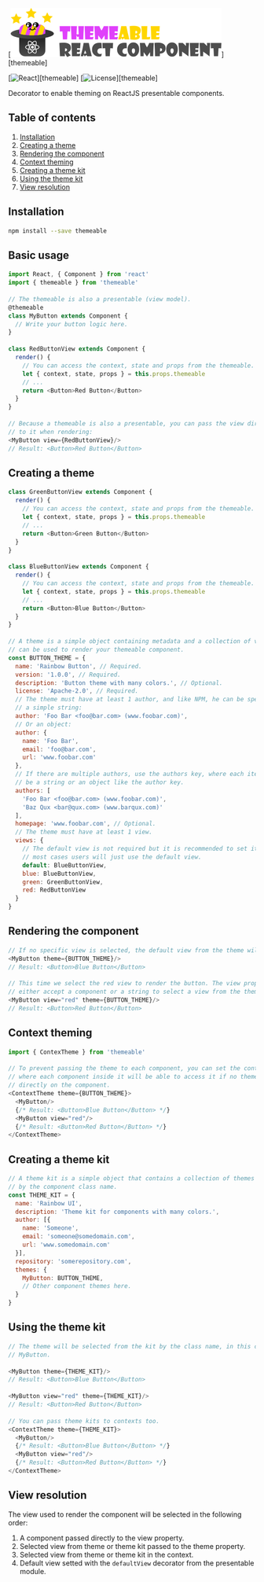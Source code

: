 [![Themeable](art/logo.png)][themeable]

[![React](https://img.shields.io/:react-%5E15%7C%5E16-green.svg?style=flat-square)][themeable]
[![License](http://img.shields.io/:license-apache-blue.svg?style=flat-square)][themeable]

Decorator to enable theming on ReactJS presentable components.

## Table of contents

1. [Installation](#installation)
2. [Creating a theme](#creating-a-theme)
3. [Rendering the component](#rendering-the-component)
4. [Context theming](#context-theming)
5. [Creating a theme kit](#creating-a-theme-kit)
6. [Using the theme kit](#using-the-theme-kit)
7. [View resolution](#view-resolution)

## Installation

```sh
npm install --save themeable
```

## Basic usage

```js
import React, { Component } from 'react'
import { themeable } from 'themeable'

// The themeable is also a presentable (view model).
@themeable
class MyButton extends Component {
  // Write your button logic here.
}

class RedButtonView extends Component {
  render() {
    // You can access the context, state and props from the themeable.
    let { context, state, props } = this.props.themeable
    // ...
    return <Button>Red Button</Button>
  }
}

// Because a themeable is also a presentable, you can pass the view directly
// to it when rendering:
<MyButton view={RedButtonView}/>
// Result: <Button>Red Button</Button>
```

## Creating a theme

```js
class GreenButtonView extends Component {
  render() {
    // You can access the context, state and props from the themeable.
    let { context, state, props } = this.props.themeable
    // ...
    return <Button>Green Button</Button>
  }
}

class BlueButtonView extends Component {
  render() {
    // You can access the context, state and props from the themeable.
    let { context, state, props } = this.props.themeable
    // ...
    return <Button>Blue Button</Button>
  }
}

// A theme is a simple object containing metadata and a collection of views that
// can be used to render your themeable component.
const BUTTON_THEME = {
  name: 'Rainbow Button', // Required.
  version: '1.0.0', // Required.
  description: 'Button theme with many colors.', // Optional.
  license: 'Apache-2.0', // Required.
  // The theme must have at least 1 author, and like NPM, he can be specified as
  // a simple string:
  author: 'Foo Bar <foo@bar.com> (www.foobar.com)',
  // Or an object:
  author: {
    name: 'Foo Bar',
    email: 'foo@bar.com',
    url: 'www.foobar.com'
  },
  // If there are multiple authors, use the authors key, where each item can either
  // be a string or an object like the author key.
  authors: [
    'Foo Bar <foo@bar.com> (www.foobar.com)',
    'Baz Qux <bar@qux.com> (www.barqux.com)'
  ],
  homepage: 'www.foobar.com', // Optional.
  // The theme must have at least 1 view.
  views: {
    // The default view is not required but it is recommended to set it as in
    // most cases users will just use the default view.
    default: BlueButtonView,
    blue: BlueButtonView,
    green: GreenButtonView,
    red: RedButtonView
  }
}
```

## Rendering the component

```js
// If no specific view is selected, the default view from the theme will be used.
<MyButton theme={BUTTON_THEME}/>
// Result: <Button>Blue Button</Button>

// This time we select the red view to render the button. The view property can
// either accept a component or a string to select a view from the theme.
<MyButton view="red" theme={BUTTON_THEME}/>
// Result: <Button>Red Button</Button>
```

## Context theming

```js
import { ContexTheme } from 'themeable'

// To prevent passing the theme to each component, you can set the context theme
// where each component inside it will be able to access it if no theme is specified
// directly on the component.
<ContextTheme theme={BUTTON_THEME}>
  <MyButton/>
  {/* Result: <Button>Blue Button</Button> */}
  <MyButton view="red"/>
  {/* Result: <Button>Red Button</Button> */}
</ContextTheme>
```

## Creating a theme kit

```js
// A theme kit is a simple object that contains a collection of themes indexed
// by the component class name.
const THEME_KIT = {
  name: 'Rainbow UI',
  description: 'Theme kit for components with many colors.',
  author: [{
    name: 'Someone',
    email: 'someone@somedomain.com',
    url: 'www.somedomain.com'
  }],
  repository: 'somerepository.com',
  themes: {
    MyButton: BUTTON_THEME,
    // Other component themes here.
  }
}
```

## Using the theme kit

```js
// The theme will be selected from the kit by the class name, in this case
// MyButton.

<MyButton theme={THEME_KIT}/>
// Result: <Button>Blue Button</Button>

<MyButton view="red" theme={THEME_KIT}/>
// Result: <Button>Red Button</Button>

// You can pass theme kits to contexts too.
<ContextTheme theme={THEME_KIT}>
  <MyButton/>
  {/* Result: <Button>Blue Button</Button> */}
  <MyButton view="red"/>
  {/* Result: <Button>Red Button</Button> */}
</ContextTheme>
```

## View resolution

The view used to render the component will be selected in the following order:

1. A component passed directly to the view property.
2. Selected view from theme or theme kit passed to the theme property.
3. Selected view from theme or theme kit in the context.
4. Default view setted with the `defaultView` decorator from the presentable module.
